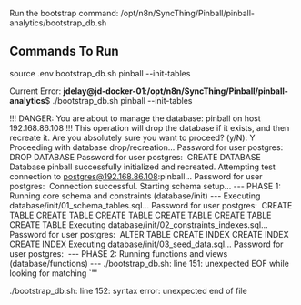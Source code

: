 Run the bootstrap command:  /opt/n8n/SyncThing/Pinball/pinball-analytics/bootstrap_db.sh 

## Commands To Run
source .env
bootstrap_db.sh pinball --init-tables

Current Error:
**jdelay@jd-docker-01**:**/opt/n8n/SyncThing/Pinball/pinball-analytics**$ ./bootstrap_db.sh pinball --init-tables

!!! DANGER: You are about to manage the database: pinball on host 192.168.86.108 !!!
This operation will drop the database if it exists, and then recreate it.
Are you absolutely sure you want to proceed? (y/N): Y
Proceeding with database drop/recreation...
Password for user postgres: 
DROP DATABASE
Password for user postgres: 
CREATE DATABASE
Database pinball successfully initialized and recreated.
Attempting test connection to postgres@192.168.86.108:pinball...
Password for user postgres: 
Connection successful. Starting schema setup...
--- PHASE 1: Running core schema and constraints (database/init) ---
Executing database/init/01_schema_tables.sql...
Password for user postgres: 
CREATE TABLE
CREATE TABLE
CREATE TABLE
CREATE TABLE
CREATE TABLE
CREATE TABLE
Executing database/init/02_constraints_indexes.sql...
Password for user postgres: 
ALTER TABLE
CREATE INDEX
CREATE INDEX
CREATE INDEX
Executing database/init/03_seed_data.sql...
Password for user postgres: 
--- PHASE 2: Running functions and views (database/functions) ---
./bootstrap_db.sh: line 151: unexpected EOF while looking for matching `"'

./bootstrap_db.sh: line 152: syntax error: unexpected end of file